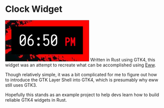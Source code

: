 # Clock Widget
![Screenshot](screenshot.jpg)
Written in Rust using GTK4, this widget was an attempt to recreate what can be accomplished using [Eww](https://github.com/elkowar/eww).

Though relatively simple, it was a bit complicated for me to figure out how to introduce the GTK Layer Shell into GTK4, which is presumably why eww still uses GTK3.

Hopefully this stands as an example project to help devs learn how to build reliable GTK4 widgets in Rust.
